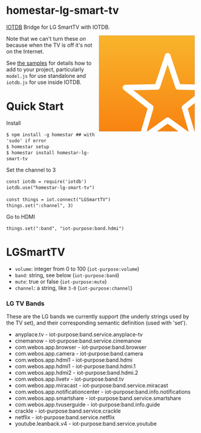 # homestar-lg-smart-tv
[IOTDB](https://github.com/dpjanes/node-iotdb) Bridge for LG SmartTV with IOTDB. 

<img src="https://raw.githubusercontent.com/dpjanes/iotdb-homestar/master/docs/HomeStar.png" align="right" />

Note that we can't turn these _on_ because when the
TV is off it's not on the Internet.

See <a href="samples/">the samples</a> for details how to add to your project,
particularly <code>model.js</code> for use standalone
and <code>iotdb.js</code> for use inside IOTDB.

# Quick Start

Install

	$ npm install -g homestar ## with 'sudo' if error
	$ homestar setup
	$ homestar install homestar-lg-smart-tv

Set the channel to 3

	const iotdb = require('iotdb')
    iotdb.use("homestar-lg-smart-tv")

	const things = iot.connect("LGSmartTV")
	things.set(":channel", 3)

Go to HDMI

	things.set(":band", "iot-purpose:band.hdmi")

# LGSmartTV

* <code>volume</code>: integer from 0 to 100 (<code>iot-purpose:volume</code>)
* <code>band</code>: string, see below (<code>iot-purpose:band</code>)
* <code>mute</code>: true or false (<code>iot-purpose:mute</code>)
* <code>channel</code>: a string, like <code>3-0</code> (<code>iot-purpose:channel</code>)

### LG TV Bands

These are the LG bands we currently support (the underly strings used
by the TV set), and their corresponding semantic definition (used with 'set').

* anyplace.tv - iot-purpose:band.service.anyplace-tv
* cinemanow - iot-purpose:band.service.cinemanow
* com.webos.app.browser - iot-purpose:band.browser
* com.webos.app.camera - iot-purpose:band.camera
* com.webos.app.hdmi1 - iot-purpose:band.hdmi
* com.webos.app.hdmi1 - iot-purpose:band.hdmi.1
* com.webos.app.hdmi2 - iot-purpose:band.hdmi.2
* com.webos.app.livetv - iot-purpose:band.tv
* com.webos.app.miracast - iot-purpose:band.service.miracast
* com.webos.app.notificationcenter - iot-purpose:band.info.notifications
* com.webos.app.smartshare - iot-purpose:band.service.smartshare
* com.webos.app.tvuserguide - iot-purpose:band.info.guide
* crackle - iot-purpose:band.service.crackle
* netflix - iot-purpose:band.service.netflix
* youtube.leanback.v4 - iot-purpose:band.service.youtube
